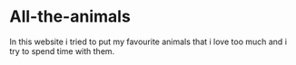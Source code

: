 # All-the-animals
In this website i tried to put my favourite animals that i love too much and i try to spend time with them.
